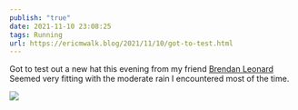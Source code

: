 ```yaml
---
publish: "true"
date: 2021-11-10 23:08:25
tags: Running
url: https://ericmwalk.blog/2021/11/10/got-to-test.html
---
```


Got to test out a new hat this evening from my friend [Brendan Leonard](https://semi-rad.com/)  Seemed very fitting with the moderate rain I encountered most of the time.


![](https://ericmwalk.blog/uploads/2021/9115a37f5e.jpg)